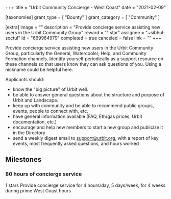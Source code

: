 +++
title = "Urbit Community Concierge - West Coast"
date = "2021-02-09"

[taxonomies]
grant_type = [ "Bounty" ]
grant_category = [ "Community" ]

[extra]
image = ""
description = "Provide concierge service assisting new users in the Urbit Community Group"
reward = "1 star"
assignee = "~sibhul-soctul"
id = "669964979"
completed = true
canceled = false
link = ""
+++

Provide concierge service assisting new users in the Urbit Community Group, particularly the General, Watercooler, Help, and Community Formation channels. Identify yourself periodically as a support resource on these channels so that users know they can ask questions of you. Using a nickname could be helpful here.

Applicants should:

- know the "big picture" of Urbit well.
- be able to answer general questions about the structure and purpose of Urbit and Landscape.
- keep up with community and be able to recommend public groups, events, people to connect with, etc.
- have general information available (FAQ, Eth/gas prices, Urbit documentation, etc.)
- encourage and help new members to start a new group and publicize it in the Directory
- send a weekly digest email to support@urbit.org, with a report of key events, most frequently asked questions, and hours worked

## Milestones

### 80 hours of concierge service

1 stars
Provide concierge service for 4 hours/day, 5 days/week, for 4 weeks during prime West Coast hours
